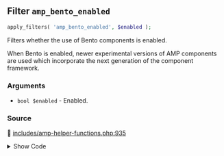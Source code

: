 ## Filter `amp_bento_enabled`

```php
apply_filters( 'amp_bento_enabled', $enabled );
```

Filters whether the use of Bento components is enabled.

When Bento is enabled, newer experimental versions of AMP components are used which incorporate the next generation of the component framework.

### Arguments

* `bool $enabled` - Enabled.

### Source

:link: [includes/amp-helper-functions.php:935](/includes/amp-helper-functions.php#L935)

<details>
<summary>Show Code</summary>

```php
return apply_filters( 'amp_bento_enabled', false );
```

</details>
